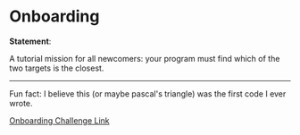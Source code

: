 # Onboarding

**Statement**:

A tutorial mission for all newcomers: your program must find which of the two targets is the closest.

<hr/>

Fun fact:
I believe this (or maybe pascal's triangle) was the first code I ever wrote.

[Onboarding Challenge Link](https://www.codingame.com/training/easy/onboarding)
    
